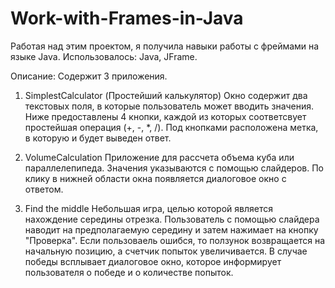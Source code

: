# Work-with-Frames-in-Java
Работая над этим проектом, я получила навыки работы с фреймами на языке Java.
Использовалось: Java, JFrame.

Описание:
Содержит 3 приложения.
1. SimplestCalculator (Простейший калькулятор)
  Окно содержит два текстовых поля, в которые пользователь может вводить значения.
  Ниже предоставлены 4 кнопки, каждой из которых соответсвует простейшая операция (+, -, *, /).
  Под кнопками расположена метка, в которую и будет выведен ответ.

2. VolumeCalculation
  Приложение для рассчета объема куба или параллелепипеда. 
  Значения указываются с помощью слайдеров. По клику в нижней
  области окна появляется диалоговое окно с ответом.

3. Find the middle
  Небольшая игра, целью которой является нахождение середины отрезка.
  Пользователь с помощью слайдера наводит на предполагаемую середину
  и затем нажимает на кнопку "Проверка". Если пользоваель ошибся, то
  ползунок возвращается на начальную позицию, а счетчик попыток увеличивается.
  В случае победы всплывает диалоговое окно, которое информирует пользователя
  о победе и о количестве попыток.
  
